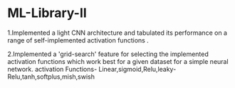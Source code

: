 # ML-Library-II

1.Implemented  a light CNN architecture and tabulated its performance on a range of self-implemented activation functions .

2.Implemented a 'grid-search' feature for selecting the implemented activation functions which work best for a given dataset for a simple neural network.
activation Functions- Linear,sigmoid,Relu,leaky-Relu,tanh,softplus,mish,swish

